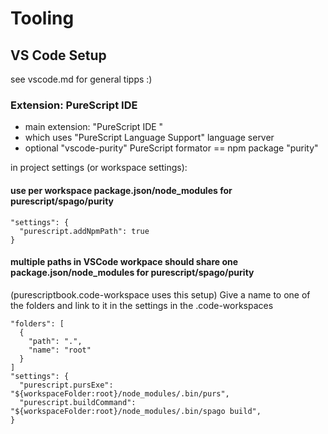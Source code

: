 # Tooling
## VS Code Setup
see vscode.md for general tipps :)
### Extension: PureScript IDE 
* main extension: "PureScript IDE "
* which uses "PureScript Language Support" language server
* optional "vscode-purity" PureScript formator == npm package "purity"

in project settings (or workspace settings):
#### use per workspace package.json/node_modules for purescript/spago/purity
```
"settings": {
  "purescript.addNpmPath": true
}
```

#### multiple paths in VSCode workpace should share one package.json/node_modules for purescript/spago/purity
(purescriptbook.code-workspace uses this setup)
Give a name to one of the folders and link to it in the settings in the .code-workspaces
```
"folders": [
  {
    "path": ".",
    "name": "root"
  }
]
"settings": {
  "purescript.pursExe": "${workspaceFolder:root}/node_modules/.bin/purs",
  "purescript.buildCommand": "${workspaceFolder:root}/node_modules/.bin/spago build",
}
```

